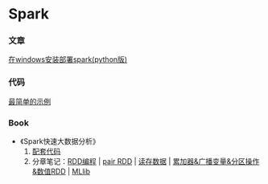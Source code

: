 # Spark

### 文章
[在windows安装部署spark(python版)](https://blog.csdn.net/hjxinkkl/article/details/57083549?winzoom=1)

### 代码
[最简单的示例](start.py)

### Book
* 《Spark快速大数据分析》
	1. [配套代码](https://github.com/databricks/learning-spark) 
	2. 分章笔记：[RDD编程](./learnsparkLDA/learn_sparkRDD.ipynb) | [pair RDD](./learnsparkLDA/spark_pairRDD.ipynb) | [读存数据](./learnsparkLDA/spark_saveload.ipynb) | [累加器&广播变量&分区操作&数值RDD](./learnsparkLDA/spark_uplevel.ipynb) | [MLlib](./learnsparkLDA/spark_MLlib.ipynb)



